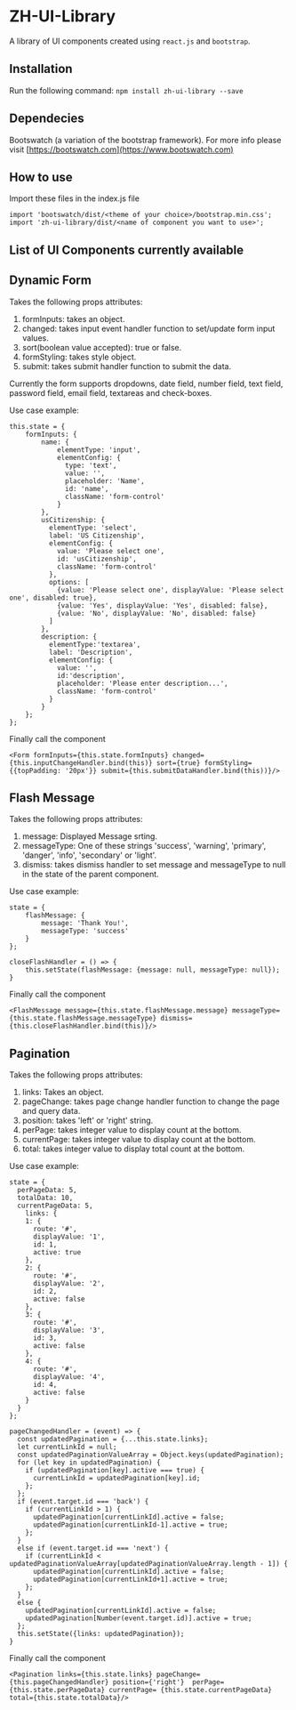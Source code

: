 # ZH-UI-Library
A library of UI components created using `react.js` and `bootstrap`.

## Installation
Run the following command:
`npm install zh-ui-library --save`

## Dependecies 
Bootswatch (a variation of the bootstrap framework). For more info please visit [https://bootswatch.com](https://www.bootswatch.com)

## How to use
Import these files in the index.js file 
```
import 'bootswatch/dist/<theme of your choice>/bootstrap.min.css';
import 'zh-ui-library/dist/<name of component you want to use>';
```
## List of UI Components currently available
## Dynamic Form
Takes the following props attributes: 
1. formInputs: takes an object. 
2. changed: takes input event handler function to set/update form input values. 
3. sort(boolean value accepted): true or false.
4. formStyling: takes style object.
5. submit: takes submit handler function to submit the data.

Currently the form supports dropdowns, date field, number field, text field, password field, email field, textareas and check-boxes.

Use case example: 
```
this.state = {
	formInputs: {
		name: {
			elementType: 'input',
			elementConfig: {
			  type: 'text',
			  value: '',
			  placeholder: 'Name',
			  id: 'name',
			  className: 'form-control'
			}
		},
		usCitizenship: {
		  elementType: 'select',
		  label: 'US Citizenship',
		  elementConfig: {
		    value: 'Please select one',
		    id: 'usCitizenship',
		    className: 'form-control' 
		  },
		  options: [
		    {value: 'Please select one', displayValue: 'Please select one', disabled: true},
		    {value: 'Yes', displayValue: 'Yes', disabled: false},
		    {value: 'No', displayValue: 'No', disabled: false}
		  ]
		},
		description: {
		  elementType:'textarea',
		  label: 'Description',
		  elementConfig: {
		    value: '',
		    id:'description',
		    placeholder: 'Please enter description...',
		    className: 'form-control'
		  }
		}
	};
};
```
Finally call the component
```
<Form formInputs={this.state.formInputs} changed={this.inputChangeHandler.bind(this)} sort={true} formStyling={{topPadding: '20px'}} submit={this.submitDataHandler.bind(this))}/>
```
## Flash Message
Takes the following props attributes:
1. message: Displayed Message srting.
2. messageType: One of these strings 'success', 'warning', 'primary', 'danger', 'info', 'secondary' or 'light'.
3. dismiss: takes dismiss handler to set message and messageType to null in the state of the parent component.

Use case example: 
```
state = {
	flashMessage: {
		message: 'Thank You!',
		messageType: 'success'
	}
};

closeFlashHandler = () => {
	this.setState(flashMessage: {message: null, messageType: null});
}
```

Finally call the component
```
<FlashMessage message={this.state.flashMessage.message} messageType={this.state.flashMessage.messageType} dismiss={this.closeFlashHandler.bind(this)}/>
```
## Pagination
Takes the following props attributes:
1. links: Takes an object.
2. pageChange: takes page change handler function to change the page and query data.
3. position: takes 'left' or 'right' string.
4. perPage: takes integer value to display count at the bottom.
5. currentPage: takes integer value to display count at the bottom.
6. total: takes integer value to display total count at the bottom.

Use case example:
```
state = {
  perPageData: 5,
  totalData: 10,
  currentPageData: 5,
	links: {
    1: { 
      route: '#',
      displayValue: '1',
      id: 1,
      active: true
    },
    2: {
      route: '#',
      displayValue: '2',
      id: 2,
      active: false
    },
    3: {
      route: '#',
      displayValue: '3',
      id: 3,
      active: false
    },
    4: {
      route: '#',
      displayValue: '4',
      id: 4,
      active: false
    }
  }
};

pageChangedHandler = (event) => {
  const updatedPagination = {...this.state.links};
  let currentLinkId = null;
  const updatedPaginationValueArray = Object.keys(updatedPagination);
  for (let key in updatedPagination) {
    if (updatedPagination[key].active === true) {
      currentLinkId = updatedPagination[key].id;
    };
  };
  if (event.target.id === 'back') { 
    if (currentLinkId > 1) {
      updatedPagination[currentLinkId].active = false;
      updatedPagination[currentLinkId-1].active = true;
    };
  } 
  else if (event.target.id === 'next') {
    if (currentLinkId < updatedPaginationValueArray[updatedPaginationValueArray.length - 1]) {
      updatedPagination[currentLinkId].active = false;
      updatedPagination[currentLinkId+1].active = true;
    };
  }
  else {
    updatedPagination[currentLinkId].active = false;
    updatedPagination[Number(event.target.id)].active = true;
  };
  this.setState({links: updatedPagination});
}
```
Finally call the component

```
<Pagination links={this.state.links} pageChange={this.pageChangedHandler} position={'right'}  perPage={this.state.perPageData} currentPage= {this.state.currentPageData} total={this.state.totalData}/>
```
